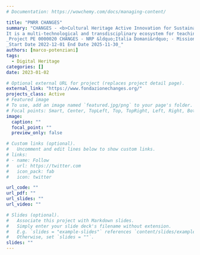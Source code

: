 ```yaml
---
# Documentation: https://wowchemy.com/docs/managing-content/

title: "PNRR CHANGES"
summary: "CHANGES - <b>Cultural Heritage Active Innovation for Sustainable Society</b> - is an extended partnership (11 Universities, 4 Research Centers, 3 Schools of Advanced Studies, 6 Companies, and 1 Center of Excellence) providing instrumental and support activities to the historical-cultural heritage domain.
It is a multi-technological and transdisciplinary ecosystem for teaching, training, scientific-technological research, and technological transfer, aimed at humanistic culture.<br><br>
_Project PE 0000020 CHANGES - NRP &ldquo;Italia Domani&rdquo; - Mission 4 - Component 2 - Investment 1.3 - Funded by the European Union - NextGenerationEU_<br>
_Start Date 2022-12-01 End Date 2025-11-30_"
authors: [marco-potenziani]
tags: 
  - Digital Heritage
categories: []
date: 2023-01-02

# Optional external URL for project (replaces project detail page).
external_link: "https://www.fondazionechanges.org/"
projects_class: Active
# Featured image
# To use, add an image named `featured.jpg/png` to your page's folder.
# Focal points: Smart, Center, TopLeft, Top, TopRight, Left, Right, BottomLeft, Bottom, BottomRight.
image:
  caption: ""
  focal_point: ""
  preview_only: false

# Custom links (optional).
#   Uncomment and edit lines below to show custom links.
# links:
# - name: Follow
#   url: https://twitter.com
#   icon_pack: fab
#   icon: twitter

url_code: ""
url_pdf: ""
url_slides: ""
url_video: ""

# Slides (optional).
#   Associate this project with Markdown slides.
#   Simply enter your slide deck's filename without extension.
#   E.g. `slides = "example-slides"` references `content/slides/example-slides.md`.
#   Otherwise, set `slides = ""`.
slides: ""
---
```

